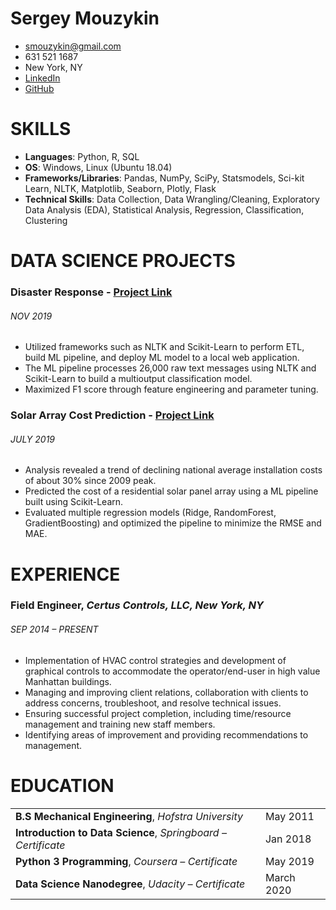 # Sergey Mouzykin

 - smouzykin@gmail.com
 - 631 521 1687
 - New York, NY
 - [LinkedIn](https://www.linkedin.com/in/sergey-mouzykin-bb144778/)
 - [GitHub](https://github.com/sergatron)
 
 
# SKILLS
 
 - **Languages**: Python, R, SQL
 - **OS**: Windows, Linux (Ubuntu 18.04)
 - **Frameworks/Libraries**: Pandas, NumPy, SciPy, Statsmodels, Sci-kit Learn, NLTK, Matplotlib, Seaborn, Plotly, Flask
 - **Technical Skills**: Data Collection, Data Wrangling/Cleaning, Exploratory Data Analysis (EDA), Statistical Analysis, Regression, Classification, Clustering
 

# DATA SCIENCE PROJECTS

### Disaster Response - [Project Link](HTTPS://GITHUB.COM/SERGATRON/DISASTER-RESPONSE-PROJECT)
###### NOV 2019
- Utilized frameworks such as NLTK and Scikit-Learn to perform ETL, build ML pipeline, and deploy ML model to a local web application. 
- The ML pipeline processes 26,000 raw text messages using NLTK and Scikit-Learn to build a multioutput classification model. 
- Maximized F1 score through feature engineering and parameter tuning.

### Solar Array Cost Prediction - [Project Link](https://github.com/sergatron/projects/tree/master/solar_array)
###### JULY 2019
- Analysis revealed a trend of declining national average installation costs of about 30% since 2009 peak.
- Predicted the cost of a residential solar panel array using a ML pipeline built using Scikit-Learn. 
- Evaluated multiple regression models (Ridge, RandomForest, GradientBoosting) and optimized the pipeline to minimize the RMSE and MAE.

# EXPERIENCE
### Field Engineer, *Certus Controls, LLC, New York, NY*
###### SEP 2014 – PRESENT 
- Implementation of HVAC control strategies and development of graphical controls to accommodate the operator/end-user in high value Manhattan buildings.
-	Managing and improving client relations, collaboration with clients to address concerns, troubleshoot, and resolve technical issues. 
-	Ensuring successful project completion, including time/resource management and training new staff members.
-	Identifying areas of improvement and providing recommendations to management.

# EDUCATION
|                        |                               |
|------------------------|-------------------------------|
|**B.S Mechanical Engineering**, *Hofstra University* |May 2011|
|**Introduction to Data Science**, *Springboard – Certificate* |Jan 2018|
|**Python 3 Programming**, *Coursera – Certificate* |May 2019|
|**Data Science Nanodegree**, *Udacity – Certificate* |March 2020|


